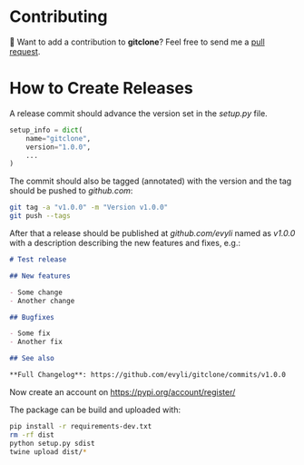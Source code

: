 # Contributing

👋 Want to add a contribution to **gitclone**? Feel free to send me a [pull request](https://github.com/evyli/gitclone/compare).

# How to Create Releases

A release commit should advance the version set in the *setup.py* file.

```python
setup_info = dict(
    name="gitclone",
    version="1.0.0",
    ...
)
```

The commit should also be tagged (annotated) with the version and the tag should be pushed to *github.com*:

```bash
git tag -a "v1.0.0" -m "Version v1.0.0"
git push --tags
```

After that a release should be published at *github.com/evyli* named as *v1.0.0* with a description describing the new features and fixes, e.g.:

```markdown
# Test release

## New features

- Some change
- Another change

## Bugfixes

- Some fix
- Another fix

## See also

**Full Changelog**: https://github.com/evyli/gitclone/commits/v1.0.0
```

Now create an account on https://pypi.org/account/register/

The package can be build and uploaded with:

```bash
pip install -r requirements-dev.txt
rm -rf dist
python setup.py sdist
twine upload dist/*
```